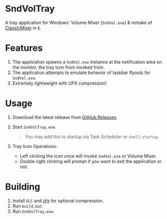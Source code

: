 # SndVolTray
A tray application for Windows' Volume Mixer (`SndVol.exe`) & remake of [ClassicMixer](https://github.com/7gxycn08/ClassicMixer) in **`C`**.

# Features
1. The application spawns a `SndVol.exe` instance at the notification area on the monitor, the tray icon from invoked from.
2. The application attempts to emulate behavior of taskbar flyouts for `SndVol.exe`.
3. Extremely lightweight with UPX compression!

# Usage
1. Download the latest release from [GitHub Releases](https://github.com/Aetopia/SndVolTray/releases/latest).
2. Start `SndVolTray.exe`.
    > You may add this to startup via Task Scheduler or `shell:startup`.
    
3. Tray Icon Operations:    
    - Left clicking the icon once will invoke `SndVol.exe` or Volume Mixer.
    - Double right clicking will prompt if you want to exit the application or not.

# Building
1. Install `GCC` and [`UPX`](https://upx.github.io) for optional compression.
2. Run `build.bat`.
3. Run `SndVolTray.exe`.
